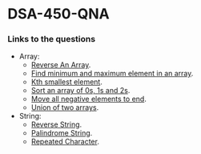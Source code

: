 # DSA-450-QNA

### Links to the questions
  - Array:
    - [Reverse An Array](https://practice.geeksforgeeks.org/problems/reverse-an-array).
    - [Find minimum and maximum element in an array](https://practice.geeksforgeeks.org/problems/find-minimum-and-maximum-element-in-an-array4428).
    - [Kth smallest element](https://practice.geeksforgeeks.org/problems/kth-smallest-element5635).
    - [Sort an array of 0s, 1s and 2s](https://practice.geeksforgeeks.org/problems/sort-an-array-of-0s-1s-and-2s4231).
    - [Move all negative elements to end](https://practice.geeksforgeeks.org/problems/move-all-negative-elements-to-end1813). 
    - [Union of two arrays](https://practice.geeksforgeeks.org/problems/union-of-two-arrays3538).
  - String:
    - [Reverse String](https://leetcode.com/problems/reverse-string).
    - [Palindrome String](https://practice.geeksforgeeks.org/problems/palindrome-string0817).
    - [Repeated Character](https://practice.geeksforgeeks.org/problems/repeated-character2058).
